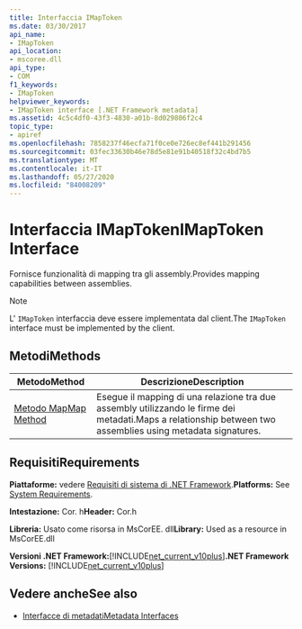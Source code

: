 ```yaml
---
title: Interfaccia IMapToken
ms.date: 03/30/2017
api_name:
- IMapToken
api_location:
- mscoree.dll
api_type:
- COM
f1_keywords:
- IMapToken
helpviewer_keywords:
- IMapToken interface [.NET Framework metadata]
ms.assetid: 4c5c4df0-43f3-4830-a01b-8d029806f2c4
topic_type:
- apiref
ms.openlocfilehash: 7858237f46ecfa71f0ce0e726ec8ef441b291456
ms.sourcegitcommit: 03fec33630b46e78d5e81e91b40518f32c4bd7b5
ms.translationtype: MT
ms.contentlocale: it-IT
ms.lasthandoff: 05/27/2020
ms.locfileid: "84008209"
---
```

# <a name="imaptoken-interface"></a><span data-ttu-id="c6c6e-102">Interfaccia IMapToken</span><span class="sxs-lookup"><span data-stu-id="c6c6e-102">IMapToken Interface</span></span>
<span data-ttu-id="c6c6e-103">Fornisce funzionalità di mapping tra gli assembly.</span><span class="sxs-lookup"><span data-stu-id="c6c6e-103">Provides mapping capabilities between assemblies.</span></span>  
  
> [!NOTE]
> <span data-ttu-id="c6c6e-104">L' `IMapToken` interfaccia deve essere implementata dal client.</span><span class="sxs-lookup"><span data-stu-id="c6c6e-104">The `IMapToken` interface must be implemented by the client.</span></span>  
  
## <a name="methods"></a><span data-ttu-id="c6c6e-105">Metodi</span><span class="sxs-lookup"><span data-stu-id="c6c6e-105">Methods</span></span>  
  
|<span data-ttu-id="c6c6e-106">Metodo</span><span class="sxs-lookup"><span data-stu-id="c6c6e-106">Method</span></span>|<span data-ttu-id="c6c6e-107">Descrizione</span><span class="sxs-lookup"><span data-stu-id="c6c6e-107">Description</span></span>|  
|------------|-----------------|  
|[<span data-ttu-id="c6c6e-108">Metodo Map</span><span class="sxs-lookup"><span data-stu-id="c6c6e-108">Map Method</span></span>](imaptoken-map-method.md)|<span data-ttu-id="c6c6e-109">Esegue il mapping di una relazione tra due assembly utilizzando le firme dei metadati.</span><span class="sxs-lookup"><span data-stu-id="c6c6e-109">Maps a relationship between two assemblies using metadata signatures.</span></span>|  
  
## <a name="requirements"></a><span data-ttu-id="c6c6e-110">Requisiti</span><span class="sxs-lookup"><span data-stu-id="c6c6e-110">Requirements</span></span>  
 <span data-ttu-id="c6c6e-111">**Piattaforme:** vedere [Requisiti di sistema di .NET Framework](../../get-started/system-requirements.md).</span><span class="sxs-lookup"><span data-stu-id="c6c6e-111">**Platforms:** See [System Requirements](../../get-started/system-requirements.md).</span></span>  
  
 <span data-ttu-id="c6c6e-112">**Intestazione:** Cor. h</span><span class="sxs-lookup"><span data-stu-id="c6c6e-112">**Header:** Cor.h</span></span>  
  
 <span data-ttu-id="c6c6e-113">**Libreria:** Usato come risorsa in MsCorEE. dll</span><span class="sxs-lookup"><span data-stu-id="c6c6e-113">**Library:** Used as a resource in MsCorEE.dll</span></span>  
  
 <span data-ttu-id="c6c6e-114">**Versioni .NET Framework:**[!INCLUDE[net_current_v10plus](../../../../includes/net-current-v10plus-md.md)]</span><span class="sxs-lookup"><span data-stu-id="c6c6e-114">**.NET Framework Versions:** [!INCLUDE[net_current_v10plus](../../../../includes/net-current-v10plus-md.md)]</span></span>  
  
## <a name="see-also"></a><span data-ttu-id="c6c6e-115">Vedere anche</span><span class="sxs-lookup"><span data-stu-id="c6c6e-115">See also</span></span>

- [<span data-ttu-id="c6c6e-116">Interfacce di metadati</span><span class="sxs-lookup"><span data-stu-id="c6c6e-116">Metadata Interfaces</span></span>](metadata-interfaces.md)

